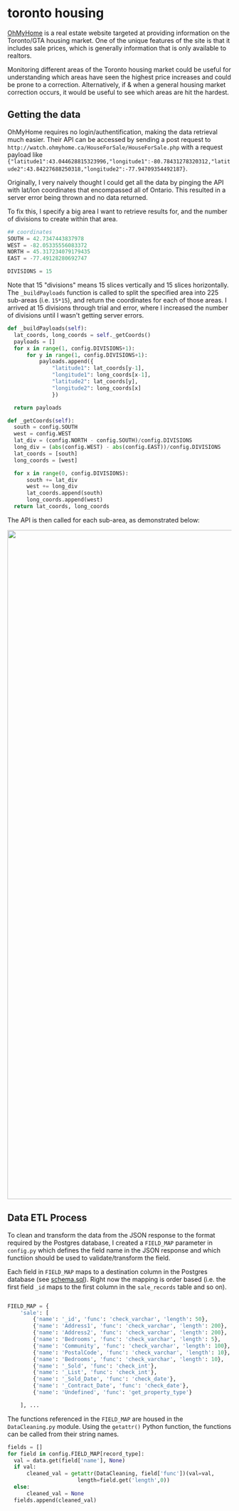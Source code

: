 # toronto housing
[OhMyHome](http://watch.ohmyhome.ca) is a real estate website targeted at providing information on the Toronto/GTA housing market. One of the unique features of the site is that it includes sale prices, which is generally information that is only available to realtors.

Monitoring different areas of the Toronto housing market could be useful for understanding which areas have seen the highest price increases and could be prone to a correction. Alternatively, if & when a general housing market correction occurs, it would be useful to see which areas are hit the hardest.


## Getting the data

OhMyHome requires no login/authentification, making the data retrieval much easier. Their API can be accessed by sending a post request to `http://watch.ohmyhome.ca/HouseForSale/HouseForSale.php` with a request payload like `{"latitude1":43.044628815323996,"longitude1":-80.78431278320312,"latitude2":43.84227688250318,"longitude2":-77.94709354492187}`.

Originally, I very naively thought I could get all the data by pinging the API with lat/lon coordinates that encompassed all of Ontario. This resulted in a server error being thrown and no data returned.

To fix this, I specify a big area I want to retrieve results for, and the number of divisions to create within that area.

```python
## coordinates
SOUTH = 42.7347443837978
WEST = -82.05335556083372
NORTH = 45.317234079179435
EAST = -77.49128280692747

DIVISIONS = 15
```

Note that 15 "divisions" means 15 slices vertically and 15 slices horizontally. The `_buildPayloads` function is called to split the specified area into 225 sub-areas (i.e. `15*15`), and return the coordinates for each of those areas. I arrived at 15 divisions through trial and error, where I increased the number of divisions until I wasn't getting server errors.

```python
def _buildPayloads(self):
  lat_coords, long_coords = self._getCoords()
  payloads = []
  for x in range(1, config.DIVISIONS+1):
      for y in range(1, config.DIVISIONS+1):
          payloads.append({
              "latitude1": lat_coords[y-1],
              "longitude1": long_coords[x-1],
              "latitude2": lat_coords[y],
              "longitude2": long_coords[x]
              })

  return payloads

def _getCoords(self):
  south = config.SOUTH
  west = config.WEST
  lat_div = (config.NORTH - config.SOUTH)/config.DIVISIONS
  long_div = (abs(config.WEST) - abs(config.EAST))/config.DIVISIONS
  lat_coords = [south]
  long_coords = [west]

  for x in range(0, config.DIVISIONS):
      south += lat_div
      west += long_div
      lat_coords.append(south)
      long_coords.append(west)
  return lat_coords, long_coords
```
The API is then called for each sub-area, as demonstrated below:

<p align="center">
<img src="./img/grid.gif" width="1500px" >
</p>

## Data ETL Process
To clean and transform the data from the JSON response to the format required by the Postgres database, I created a `FIELD_MAP` parameter in `config.py` which defines the field name in the JSON response and which functiion should be used to validate/transform the field.

Each field in `FIELD_MAP` maps to a destination column in the Postgres database (see [schema.sql](https://github.kdc.capitalone.com/IanWhitestone/mongo-house/blob/master/queries/schema.sql)). Right now the mapping is order based (i.e. the first field `_id` maps to the first column in the `sale_records` table and so on).

```python

FIELD_MAP = {
    'sale': [
        {'name': '_id', 'func': 'check_varchar', 'length': 50},
        {'name': 'Address1', 'func': 'check_varchar', 'length': 200},
        {'name': 'Address2', 'func': 'check_varchar', 'length': 200},
        {'name': 'Bedrooms', 'func': 'check_varchar', 'length': 5},
        {'name': 'Community', 'func': 'check_varchar', 'length': 100},
        {'name': 'PostalCode', 'func': 'check_varchar', 'length': 10},
        {'name': 'Bedrooms', 'func': 'check_varchar', 'length': 10},
        {'name': '_Sold', 'func': 'check_int'},
        {'name': '_List', 'func': 'check_int'},
        {'name': '_Sold_Date', 'func': 'check_date'},
        {'name': '_Contract_Date', 'func': 'check_date'},
        {'name': 'Undefined', 'func': 'get_property_type'}

    ], ...
```

The functions referenced in the `FIELD_MAP` are housed in the `DataCleaning.py` module. Using the `getattr()` Python function, the functions can be called from their string names.

```python
fields = []
for field in config.FIELD_MAP[record_type]:
  val = data.get(field['name'], None)
  if val:
      cleaned_val = getattr(DataCleaning, field['func'])(val=val,
                      length=field.get('length',0))
  else:
      cleaned_val = None
  fields.append(cleaned_val)
```
